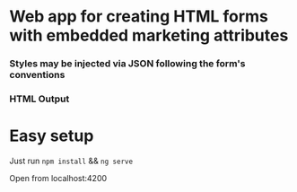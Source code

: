 # Web app for creating HTML forms with embedded marketing attributes
### Styles may be injected via JSON following the form's conventions
### HTML Output

# Easy setup

Just run `npm install` && `ng serve`

Open from localhost:4200

